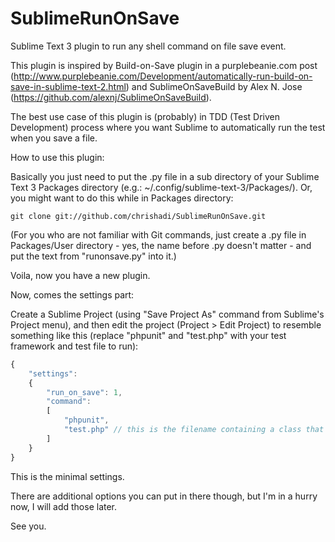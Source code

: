 SublimeRunOnSave
======================

Sublime Text 3 plugin to run any shell command on file save event.

This plugin is inspired by Build-on-Save plugin in a purplebeanie.com post (http://www.purplebeanie.com/Development/automatically-run-build-on-save-in-sublime-text-2.html) and SublimeOnSaveBuild by Alex N. Jose (https://github.com/alexnj/SublimeOnSaveBuild).

The best use case of this plugin is (probably) in TDD (Test Driven Development) process where you want Sublime to automatically run the test when you save a file.

How to use this plugin:

Basically you just need to put the .py file in a sub directory of your Sublime Text 3 Packages directory (e.g.: ~/.config/sublime-text-3/Packages/). Or, you might want to do this while in Packages directory:
```
git clone git://github.com/chrishadi/SublimeRunOnSave.git
```
(For you who are not familiar with Git commands, just create a .py file in Packages/User directory - yes, the name before .py doesn't matter - and put the text from "runonsave.py" into it.)

Voila, now you have a new plugin.

Now, comes the settings part:

Create a Sublime Project (using "Save Project As" command from Sublime's Project menu), and then edit the project (Project > Edit Project) to resemble something like this (replace "phpunit" and "test.php" with your test framework and test file to run):
```javascript
{
	"settings":
	{
		"run_on_save": 1,
		"command":
		[
			"phpunit",
			"test.php" // this is the filename containing a class that extends PHPUnit_Framework_TestCase
		]
	}
}
```
This is the minimal settings.

There are additional options you can put in there though, but I'm in a hurry now, I will add those later.

See you.
